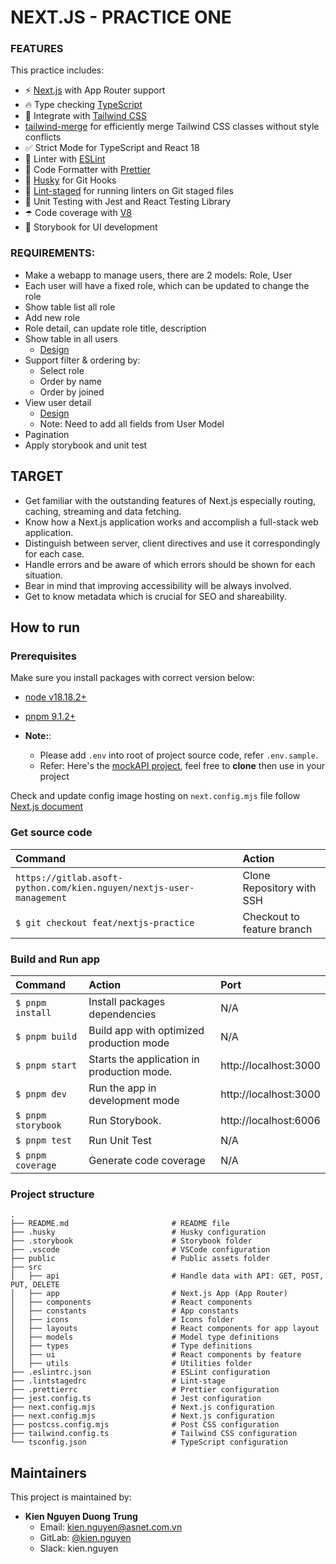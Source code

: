 # NEXT.JS - PRACTICE ONE

### FEATURES

This practice includes:
- ⚡ [Next.js](https://nextjs.org/) with App Router support
- 🔥 Type checking [TypeScript](https://www.typescriptlang.org/)
- 💎 Integrate with [Tailwind CSS](https://tailwindcss.com/)
- [tailwind-merge](https://github.com/dcastil/tailwind-merge) for efficiently merge Tailwind CSS classes without style conflicts
- ✅ Strict Mode for TypeScript and React 18
- 📏 Linter with [ESLint](https://eslint.org/)
- 💖 Code Formatter with [Prettier](https://prettier.io/)
- 🦊 [Husky](https://github.com/typicode/husky) for Git Hooks
- 🚫 [Lint-staged](https://github.com/lint-staged/lint-staged) for running linters on Git staged files
- 🦺 Unit Testing with Jest and React Testing Library
- ☂️ Code coverage with [V8](https://v8.dev/blog/javascript-code-coverage)
- 🎉 Storybook for UI development

### REQUIREMENTS:

- Make a webapp to manage users, there are 2 models: Role, User
- Each user will have a fixed role, which can be updated to change the role
- Show table list all role
- Add new role
- Role detail, can update role title, description
- Show table in all users
  - [Design](https://dribbble.com/shots/21470241-Managing-users)
- Support filter & ordering by:
  - Select role
  - Order by name
  - Order by joined
- View user detail
  - [Design](https://dribbble.com/shots/19311751-Add-a-new-Role-or-User-Modal-Business-Management-System)
  - Note: Need to add all fields from User Model
- Pagination
- Apply storybook and unit test


## TARGET

* Get familiar with the outstanding features of Next.js especially routing, caching, streaming and data fetching.
* Know how a Next.js application works and accomplish a full-stack web application.
* Distinguish between server, client directives and use it correspondingly for each case.
* Handle errors and be aware of which errors should be shown for each situation.
* Bear in mind that improving accessibility will be always involved.
* Get to know metadata which is crucial for SEO and shareability.


## How to run

### Prerequisites

Make sure you install packages with correct version below:
  - [node v18.18.2+](https://nodejs.org/en/download/package-manager)
  - [pnpm 9.1.2+](https://pnpm.io/installation)

- **Note:**:
    - Please add `.env` into root of project source code, refer `.env.sample`.
    - Refer: Here's the [mockAPI project](https://mockapi.io/projects/6669171e2e964a6dfed3c99b), feel free to **clone** then use in your project

Check and update config image hosting on `next.config.mjs` file follow [Next.js document](https://nextjs.org/docs/messages/next-image-unconfigured-host)

### Get source code

| Command                                                                                                            | Action                    |
| :------------------------------------------------------------------------------------------------------------------| :------------------------ |
| `https://gitlab.asoft-python.com/kien.nguyen/nextjs-user-management`| Clone Repository with SSH |
| `$ git checkout feat/nextjs-practice`                                                                                              | Checkout to feature branch        |

### Build and Run app

| Command            | Action                                        | Port                  |
| :----------------- | :---------------------------------------------|:--------------------- |
| `$ pnpm install`   | Install packages dependencies                 | N/A                   |
| `$ pnpm build`     | Build app with optimized production mode      | N/A                   |
| `$ pnpm start`     | Starts the application in production mode.    | http://localhost:3000 |
| `$ pnpm dev`       | Run the app in development mode               | http://localhost:3000 |
| `$ pnpm storybook` | Run Storybook.                                | http://localhost:6006 |
| `$ pnpm test`      | Run Unit Test                                 | N/A                   |
| `$ pnpm coverage`  | Generate code coverage                        | N/A                   |

### Project structure
```shell
.
├── README.md                       # README file
├── .husky                          # Husky configuration
├── .storybook                      # Storybook folder
├── .vscode                         # VSCode configuration
├── public                          # Public assets folder
├── src
│   ├── api                         # Handle data with API: GET, POST, PUT, DELETE
│   ├── app                         # Next.js App (App Router)
│   ├── components                  # React components
│   ├── constants                   # App constants
│   ├── icons                       # Icons folder
│   ├── layouts                     # React components for app layout
│   ├── models                      # Model type definitions
│   ├── types                       # Type definitions
│   ├── ui                          # React components by feature
│   ├── utils                       # Utilities folder
├── .eslintrc.json                  # ESLint configuration
├── .lintstagedrc                   # Lint-stage
├── .prettierrc                     # Prettier configuration
├── jest.config.ts                  # Jest configuration
├── next.config.mjs                 # Next.js configuration
├── next.config.mjs                 # Next.js configuration
├── postcss.config.mjs              # Post CSS configuration
├── tailwind.config.ts              # Tailwind CSS configuration
└── tsconfig.json                   # TypeScript configuration
```

## Maintainers

This project is maintained by:

- **Kien Nguyen Duong Trung**
  - Email: kien.nguyen@asnet.com.vn
  - GitLab: [@kien.nguyen](https://gitlab.asoft-python.com/kien.nguyen)
  - Slack: kien.nguyen
